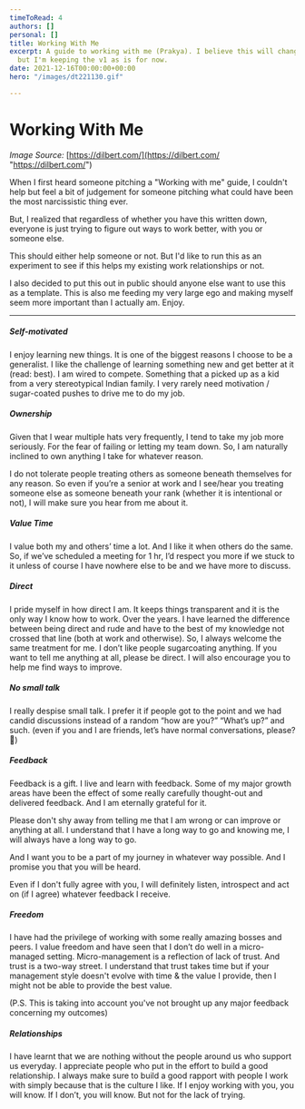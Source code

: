 ```yaml
---
timeToRead: 4
authors: []
personal: []
title: Working With Me
excerpt: A guide to working with me (Prakya). I believe this will change over time
  but I'm keeping the v1 as is for now.
date: 2021-12-16T00:00:00+00:00
hero: "/images/dt221130.gif"

---
```


# Working With Me

_Image Source:_ [https://dilbert.com/](https://dilbert.com/ "https://dilbert.com/")

When I first heard someone pitching a "Working with me" guide, I couldn't help but feel a bit of judgement for someone pitching what could have been the most narcissistic thing ever.

But, I realized that regardless of whether you have this written down, everyone is just trying to figure out ways to work better, with you or someone else.

This should either help someone or not. But I'd like to run this as an experiment to see if this helps my existing work relationships or not.

I also decided to put this out in public should anyone else want to use this as a template. This is also me feeding my very large ego and making myself seem more important than I actually am. Enjoy.

***

##### Self-motivated

I enjoy learning new things. It is one of the biggest reasons I choose to be a generalist. I like the challenge of learning something new and get better at it (read: best). I am wired to compete. Something that a picked up as a kid from a very stereotypical Indian family. I very rarely need motivation / sugar-coated pushes to drive me to do my job.

##### Ownership

Given that I wear multiple hats very frequently, I tend to take my job more seriously. For the fear of failing or letting my team down. So, I am naturally inclined to own anything I take for whatever reason.

I do not tolerate people treating others as someone beneath themselves for any reason. So even if you’re a senior at work and I see/hear you treating someone else as someone beneath your rank (whether it is intentional or not), I will make sure you hear from me about it.

##### Value Time

I value both my and others’ time a lot. And I like it when others do the same. So, if we’ve scheduled a meeting for 1 hr, I’d respect you more if we stuck to it unless of course I have nowhere else to be and we have more to discuss.

##### Direct

I pride myself in how direct I am. It keeps things transparent and it is the only way I know how to work. Over the years. I have learned the difference between being direct and rude and have to the best of my knowledge not crossed that line (both at work and otherwise). So, I always welcome the same treatment for me. I don’t like people sugarcoating anything. If you want to tell me anything at all, please be direct. I will also encourage you to help me find ways to improve.

##### No small talk

I really despise small talk. I prefer it if people got to the point and we had candid discussions instead of a random “how are you?” “What’s up?” and such. (even if you and I are friends, let’s have normal conversations, please? 🥲)

##### Feedback

Feedback is a gift. I live and learn with feedback. Some of my major growth areas have been the effect of some really carefully thought-out and delivered feedback. And I am eternally grateful for it.

Please don't shy away from telling me that I am wrong or can improve or anything at all. I understand that I have a long way to go and knowing me, I will always have a long way to go.

And I want you to be a part of my journey in whatever way possible. And I promise you that you will be heard.

Even if I don't fully agree with you, I will definitely listen, introspect and act on (if I agree) whatever feedback I receive.

##### Freedom

I have had the privilege of working with some really amazing bosses and peers. I value freedom and have seen that I don’t do well in a micro-managed setting. Micro-management is a reflection of lack of trust. And trust is a two-way street. I understand that trust takes time but if your management style doesn't evolve with time & the value I provide, then I might not be able to provide the best value.

(P.S. This is taking into account you've not brought up any major feedback concerning my outcomes)

##### Relationships

I have learnt that we are nothing without the people around us who support us everyday. I appreciate people who put in the effort to build a good relationship. I always make sure to build a good rapport with people I work with simply because that is the culture I like. If I enjoy working with you, you will know. If I don’t, you will know. But not for the lack of trying.